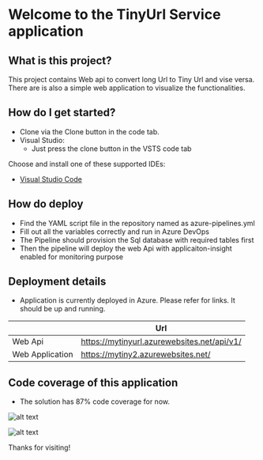 # Welcome to the TinyUrl Service application

## What is this project?

This project contains Web api to convert long Url to Tiny Url and vise versa. There are is also a simple web application to visualize the functionalities.

## How do I get started?

* Clone via the Clone button in the code tab.
* Visual Studio:
  * Just press the clone button in the VSTS code tab

Choose and install one of these supported IDEs:

* [Visual Studio Code](https://code.visualstudio.com/Download)

## How do deploy

* Find the YAML script file in the repository named as azure-pipelines.yml
* Fill out all the variables correctly and run in Azure DevOps
* The Pipeline should provision the Sql database with required tables first
* Then the pipeline will deploy the web Api with applicaiton-insight enabled for monitoring purpose

## Deployment details

* Application is currently deployed in Azure. Please refer for links. It should be up and running.

|  	| Url |
|--- |--- |
| Web Api | https://mytinyurl.azurewebsites.net/api/v1/	|
| Web Application | https://mytiny2.azurewebsites.net/ |

## Code coverage of this application

* The solution has 87% code coverage for now.

![alt text](https://github.com/Stalinl/TinyUrl/tree/master/docs/CodeCoverage1.png)

![alt text](https://github.com/Stalinl/TinyUrl/tree/master/docs/CodeCoverage2.png)



Thanks for visiting!
